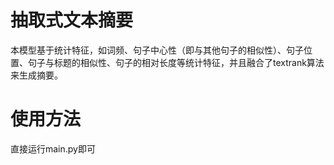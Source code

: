 # 抽取式文本摘要
本模型基于统计特征，如词频、句子中心性（即与其他句子的相似性）、句子位置、句子与标题的相似性、句子的相对长度等统计特征，并且融合了textrank算法来生成摘要。
# 使用方法
直接运行main.py即可
